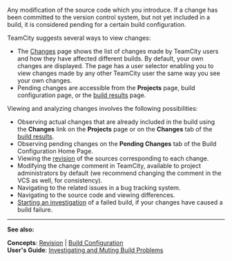 [//]: # (title: Change)
[//]: # (auxiliary-id: Change)
Any modification of the source code which you introduce. If a change has been committed to the version control system, but not yet included in a build, it is considered pending for a certain build configuration.

TeamCity suggests several ways to view changes:
* The [Changes](viewing-your-changes.md) page shows the list of changes made by TeamCity users and how they have affected different builds. By default, your own changes are displayed. The page has a user selector enabling you to view changes made by any other TeamCity user the same way you see your own changes.
* Pending changes are accessible from the __Projects__ page, build configuration page, or the [build results](working-with-build-results.md) page.

Viewing and analyzing changes involves the following possibilities:
* Observing actual changes that are already included in the build using the __Changes__ link on the __Projects__ page or on the __Changes__ tab of the [build results](working-with-build-results.md#Changes).
* Observing pending changes on the __Pending Changes__ tab of the Build Configuration Home Page.
* Viewing the [revision](revision.md) of the sources corresponding to each change.
* Modifying the change comment in TeamCity, available to project administrators by default (we recommend changing the comment in the VCS as well, for consistency).
* Navigating to the related issues in a bug tracking system.
* Navigating to the source code and viewing differences.
* [Starting an investigation](investigating-and-muting-build-problems.md) of a failed build, if your changes have caused a build failure.
 
__  __

__See also:__

__Concepts__: [Revision](revision.md) | [Build Configuration](build-configuration.md)   
__User's Guide__: [Investigating and Muting Build Problems](investigating-and-muting-build-problems.md)
